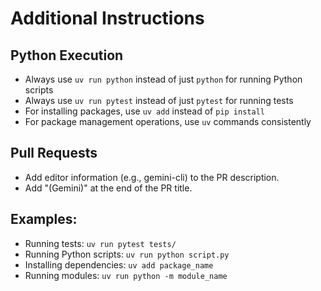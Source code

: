 # Additional Instructions

## Python Execution
- Always use `uv run python` instead of just `python` for running Python scripts
- Always use `uv run pytest` instead of just `pytest` for running tests
- For installing packages, use `uv add` instead of `pip install`
- For package management operations, use `uv` commands consistently

## Pull Requests
- Add editor information (e.g., gemini-cli) to the PR description.
- Add "(Gemini)" at the end of the PR title.

## Examples:
- Running tests: `uv run pytest tests/`
- Running Python scripts: `uv run python script.py`
- Installing dependencies: `uv add package_name`
- Running modules: `uv run python -m module_name`
